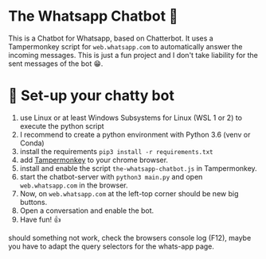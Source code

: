 # The Whatsapp Chatbot :speech_balloon:

This is a Chatbot for Whatsapp, based on Chatterbot. It uses a Tampermonkey script for `web.whatsapp.com` to automatically answer the incoming messages.
This is just a fun project and I don't take liability for the sent messages of the bot :grin:.

# :star2: Set-up your chatty bot
1. use Linux or at least Windows Subsystems for Linux (WSL 1 or 2) to execute the python script
2. I recommend to create a python environment with Python 3.6 (venv or Conda)
3. install the requirements `pip3 install -r requirements.txt`
4. add [Tampermonkey](https://chrome.google.com/webstore/detail/tampermonkey/dhdgffkkebhmkfjojejmpbldmpobfkfo?hl=de) to your chrome browser.
5. install and enable the script `the-whatsapp-chatbot.js` in Tampermonkey.
6. start the chatbot-server with `python3 main.py` and open `web.whatsapp.com` in the browser.
7. Now, on `web.whatsapp.com` at the left-top corner should be new big buttons.
8. Open a conversation and enable the bot.
9. Have fun! :thumbsup:

should something not work, check the browsers console log (F12), maybe you have to adapt the 
query selectors for the whats-app page.
